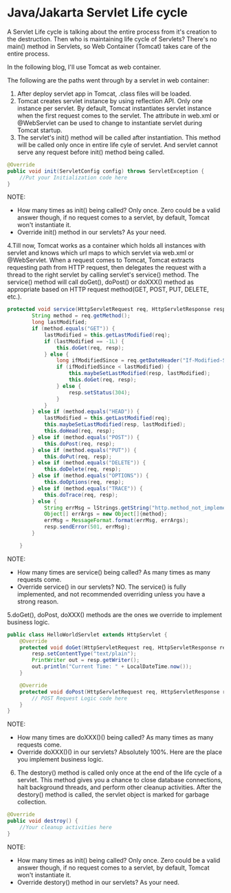 # Java/Jakarta Servlet Life cycle

A Servlet Life cycle is talking about the entire process from it's creation to the destruction.
Then who is maintaining life cycle of Servlets? There's no main() method in Servlets, so Web Container (Tomcat) takes care of the entire process.

In the following blog, I'll use Tomcat as web container.

The following are the paths went through by a servlet in web container:
1. After deploy servlet app in Tomcat, .class files will be loaded.
2. Tomcat creates servlet instance by using reflection API. Only one instance per servlet. By default, Tomcat instantiates servlet instance when the first request comes to the servlet. The <load-on-startup> attribute in web.xml or @WebServlet can be used to change to instantiate servlet during Tomcat startup.
3. The servlet's init() method will be called after instantiation. This method will be called only once in entire life cyle of servlet. And servlet cannot serve any request before init() method being called.
``` java
@Override
public void init(ServletConfig config) throws ServletException {
    //Put your Initialization code here
}
```
NOTE:
* How many times as init() being called? Only once. Zero could be a valid answer though, if no request comes to a servlet, by default, Tomcat won't instantiate it.
* Override init() method in our servlets? As your need.

4.Till now, Tomcat works as a container which holds all instances with servlet and knows which url maps to which servlet via web.xml or @WebServlet. 
When a request comes to Tomcat, Tomcat extracts requesting path from HTTP request, then delegates the request with a thread to the right servlet by calling servlet's service() method.
The service() method will call doGet(), doPost() or doXXX() method as appropriate based on HTTP request method(GET, POST, PUT, DELETE, etc.).
``` java
protected void service(HttpServletRequest req, HttpServletResponse resp) throws ServletException, IOException {
        String method = req.getMethod();
        long lastModified;
        if (method.equals("GET")) {
            lastModified = this.getLastModified(req);
            if (lastModified == -1L) {
                this.doGet(req, resp);
            } else {
                long ifModifiedSince = req.getDateHeader("If-Modified-Since");
                if (ifModifiedSince < lastModified) {
                    this.maybeSetLastModified(resp, lastModified);
                    this.doGet(req, resp);
                } else {
                    resp.setStatus(304);
                }
            }
        } else if (method.equals("HEAD")) {
            lastModified = this.getLastModified(req);
            this.maybeSetLastModified(resp, lastModified);
            this.doHead(req, resp);
        } else if (method.equals("POST")) {
            this.doPost(req, resp);
        } else if (method.equals("PUT")) {
            this.doPut(req, resp);
        } else if (method.equals("DELETE")) {
            this.doDelete(req, resp);
        } else if (method.equals("OPTIONS")) {
            this.doOptions(req, resp);
        } else if (method.equals("TRACE")) {
            this.doTrace(req, resp);
        } else {
            String errMsg = lStrings.getString("http.method_not_implemented");
            Object[] errArgs = new Object[]{method};
            errMsg = MessageFormat.format(errMsg, errArgs);
            resp.sendError(501, errMsg);
        }

    }
```
NOTE:
* How many times are service() being called? As many times as many requests come.
* Override service() in our servlets? NO. The service() is fully implemented, and not recommended overriding unless you have a strong reason.

5.doGet(), doPost, doXXX() methods are the ones we override to implement business logic.
``` java
public class HelloWorldServlet extends HttpServlet {
    @Override
    protected void doGet(HttpServletRequest req, HttpServletResponse resp) throws ServletException, IOException {
        resp.setContentType("text/plain");
        PrintWriter out = resp.getWriter();
        out.println("Current Time: " + LocalDateTime.now());
    }

    @Override
    protected void doPost(HttpServletRequest req, HttpServletResponse resp) throws ServletException, IOException {
        // POST Request Logic code here
    }
}
```
NOTE:
* How many times are doXXX()() being called? As many times as many requests come.
* Override doXXX()() in our servlets? Absolutely 100%. Here are the place you implement business logic.

6. The destory() method is called only once at the end of the life cycle of a servlet.
 This method gives you a chance to close database connections, halt background threads, and perform other cleanup activities.
 After the destory() method is called, the servlet object is marked for garbage collection.
``` java
@Override
public void destroy() {
    //Your cleanup activities here
}
```
NOTE:
* How many times as init() being called? Only once. Zero could be a valid answer though, if no request comes to a servlet, by default, Tomcat won't instantiate it.
* Override destory() method in our servlets? As your need.
